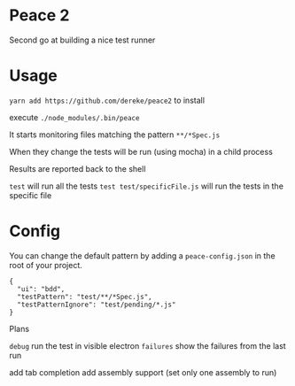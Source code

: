 # Peace 2
Second go at building a nice test runner

# Usage
`yarn add https://github.com/dereke/peace2` to install

execute `./node_modules/.bin/peace`

It starts monitoring files matching the pattern `**/*Spec.js`

When they change the tests will be run (using mocha) in a child process

Results are reported back to the shell

`test` will run all the tests
`test test/specificFile.js` will run the tests in the specific file

# Config

You can change the default pattern by adding a `peace-config.json` in the root of your project.

```
{
  "ui": "bdd",
  "testPattern": "test/**/*Spec.js",
  "testPatternIgnore": "test/pending/*.js"
}
```

Plans

`debug` run the test in visible electron
`failures` show the failures from the last run

add tab completion
add assembly support (set only one assembly to run)

